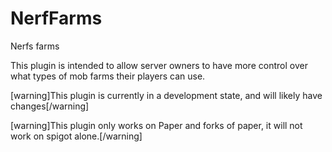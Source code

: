 # NerfFarms
Nerfs farms

This plugin is intended to allow server owners to have more control over what types of mob farms their players can use.


[warning]This plugin is currently in a development state, and will likely have changes[/warning]

[warning]This plugin only works on Paper and forks of paper, it will not work on spigot alone.[/warning]
